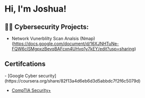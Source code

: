 <h1>Hi, I'm Joshua! </h1>

<h2>👨‍💻 Cybersecurity Projects:</h2>

- Network Vunerblilty Scan Analsis (Nmap)</b>(https://docs.google.com/document/d/16XJNHTuNe-FQW6clSMgpxzBevqBAFcxn4UHvq1y7kEY/edit?usp=sharing)

<h2>Certifcations</h2>
- [Google Cyber security](https://coursera.org/share/82f13a4d6eb6d3d5abbdc7f2f6c5079d)

- [CompTIA Security+](https://www.credly.com/badges/79e93e13-d55e-4792-ac4d-736eff5ffdb7/public_url)


<!--


Here are some ideas to get you started:

- 🔭 I’m currently working on ...
- 🌱 I’m currently learning ...
- 👯 I’m looking to collaborate on ...
- 🤔 I’m looking for help with ...
- 💬 Ask me about ...
- 📫 How to reach me: ...
- 😄 Pronouns: ...
- ⚡ Fun fact: ...
-->
